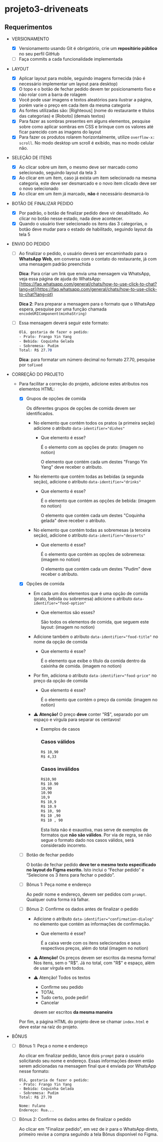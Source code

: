 # projeto3-driveneats

## Requerimentos

- VERSIONAMENTO
  - [X]  Versionamento usando Git é obrigatório, crie um **repositório público** no seu perfil GitHub
  - [ ]  Faça commits a cada funcionalidade implementada

- LAYOUT
  - [x]  Aplicar layout para mobile, seguindo imagens fornecida (não é necessário implementar um layout para desktop)
  - [x]  O topo e o botão de fechar pedido devem ter posicionamento fixo e não rolar com a barra de rolagem
  - [x]  Você pode usar imagens e textos aleatórios para ilustrar a página, porém varie o preço em cada item da mesma categoria
  - [x]  As fontes utilizadas são: [Righteous] (nome do restaurante e títulos das categorias) e [Roboto] (demais textos)
  - [x]  Para fazer as sombras presentes em alguns elementos, pesquise sobre como aplicar sombras em CSS e brinque com os valores até ficar parecido com as imagens do layout
  - [x]  Para fazer os produtos rolarem horizontalmente, utilize `overflow-x: scroll`. No modo desktop um scroll é exibido, mas no modo celular não.

- SELEÇÃO DE ITENS
  - [x]  Ao clicar sobre um item, o mesmo deve ser marcado como selecionado, seguindo layout da tela 3
  - [x]  Ao clicar em um item, caso já exista um item selecionado na mesma categoria, este deve ser desmarcado e o novo item clicado deve ser o novo selecionado
  - [x]  Ao clicar em um item já marcado, **não** é necessário desmarcá-lo

- BOTÃO DE FINALIZAR PEDIDO
  - [x]  Por padrão, o botão de finalizar pedido deve vir desabilitado. Ao clicar no botão nesse estado, nada deve acontecer.
  - [x]  Quando o usuário tiver selecionado os itens das 3 categorias, o botão deve mudar para o estado de habilitado, seguindo layout da tela 5

- ENVIO DO PEDIDO
  - [ ]  Ao finalizar o pedido, o usuário deverá ser encaminhado para o **WhatsApp Web**, em conversa com o contato do restaurante, já com uma mensagem padrão preenchida
      
      **Dica**: Para criar um link que envia uma mensagem via WhatsApp, veja essa página de ajuda do WhatsApp: [https://faq.whatsapp.com/general/chats/how-to-use-click-to-chat?lang=pt](https://faq.whatsapp.com/general/chats/how-to-use-click-to-chat?lang=pt)
      
      **Dica 2**: Para preparar a mensagem para o formato que o WhatsApp espera, pesquise por uma função chamada `encodeURIComponent(minhaString)`
      
  - [ ]  Essa mensagem deverá seguir este formato:
      
      ```css
      Olá, gostaria de fazer o pedido:
      - Prato: Frango Yin Yang
      - Bebida: Coquinha Gelada
      - Sobremesa: Pudim
      Total: R$ 27.70
      ```
      
      **Dica**: para formatar um número decimal no formato 27.70, pesquise por `toFixed`

- CORREÇÃO DO PROJETO
  - Para facilitar a correção do projeto, adicione estes atributos nos elementos HTML:

    - [x] Grupos de opções de comida
        
        Os diferentes grupos de opções de comida devem ser identificados.
        
        - No elemento que contém todos os pratos (a primeira seção) adicione o atributo `data-identifier="dishes"`
            - Que elemento é esse?
                
                É o elemento com as opções de prato: (imagem no notion)
                
                O elemento que contém cada um destes "Frango Yin Yang" deve receber o atributo.
                
        - No elemento que contém todas as bebidas (a segunda seção), adicione o atributo `data-identifier="drinks"`
            - Que elemento é esse?
                
                É o elemento que contém as opções de bebida: (imagem no notion)
                
                O elemento que contém cada um destes "Coquinha gelada" deve receber o atributo.
                
        - No elemento que contém todas as sobremesas (a terceira seção), adicione o atributo `data-identifier="desserts"`
            - Que elemento é esse?
                
                É o elemento que contém as opções de sobremesa: (imagem no notion)
                
                O elemento que contém cada um destes "Pudim" deve receber o atributo.
                
    - [x] Opções de comida
        - Em cada um dos elementos que é uma opção de comida (prato, bebida ou sobremesa) adicione o atributo `data-identifier="food-option"`
            - Que elementos são esses?
                
                São todos os elementos de comida, que seguem este layout: (imagem no notion)
                
        - Adicione também o atributo `data-identifier="food-title"` no nome da opção de comida
            - Que elemento é esse?
                
                É o elemento que exibe o título da comida dentro da caixinha de comida. (imagem no notion)

        - Por fim, adiciona o atributo `data-identifier="food-price"` no preço da opção de comida
            - Que elemento é esse?
                
                É o elemento que contém o preço da comida: (imagem no notion)
                
        - ⚠️ **Atenção!** O preço **deve** conter "R$", separado por um espaço e vírgula para separar os centavos!
            - Exemplos de casos
                
                ### Casos válidos
                
                ```html
                R$ 10,90
                R$ 4,33
                ```
                
                ### Casos inválidos
                
                ```html
                R$10,90
                R$ 10.90
                10,90
                10.90
                10,9
                R$ 10,9
                R$ 10.9
                R$ 10, 90
                R$ 10 ,90
                R$ 10 , 90
                ```
                
                Esta lista não é exaustiva, mas serve de exemplos de formatos que **não são válidos**. Por via de regra, se não segue o formato dado nos casos válidos, será considerado incorreto.
                
    - [ ] Botão de fechar pedido
        
        O botão de fechar pedido **deve ter o mesmo texto especificado no layout do Figma escrito.** Isto inclui o “Fechar pedido” e “Selecione os 3 itens para fechar o pedido”.
        
    - [ ] Bônus 1: Peça nome e endereço
        
        Ao pedir nome e endereço, devem ser pedidos com `prompt`. Qualquer outra forma irá falhar. 
        
    - [ ] Bônus 2: Confirme os dados antes de finalizar o pedido
        - Adicione o atributo `data-identifier="confirmation-dialog"` no elemento que contém as informações de confirmação.
            - Que elemento é esse?
                
                É a caixa verde com os itens selecionados e seus respectivos preços, além do total (imagem no notion)
                
        - **⚠️ Atenção!** Os preços devem ser escritos da mesma forma! Nos itens, sem o "R$". Já no total, com "R$" e espaço, além de usar vírgula em todos.
        - ⚠️ Atenção! Todos os textos
            - Confirme seu pedido
            - TOTAL
            - Tudo certo, pode pedir!
            - Cancelar
            
            devem ser escritos **da mesma maneira**
            

    Por fim, a página HTML do projeto deve se chamar `index.html` e deve estar na raíz do projeto.


- BÔNUS
  - [ ] Bônus 1: Peça o nome e endereço
      
      Ao clicar em finalizar pedido, lance dois `prompt` para o usuário solicitando seu nome e endereço. Essas informações devem então serem adicionadas na mensagem final que é enviada por WhatsApp nesse formato:
      
      ```
      Olá, gostaria de fazer o pedido:
      - Prato: Frango Yin Yang
      - Bebida: Coquinha Gelada
      - Sobremesa: Pudim
      Total: R$ 27.70
      
      Nome: Fulano
      Endereço: Rua...
      ```
      
  - [ ] Bônus 2: Confirme os dados antes de finalizar o pedido
      
      Ao clicar em "Finalizar pedido", em vez de ir para o WhatsApp direto, primeiro revise a compra seguindo a tela Bônus disponível no Figma.
